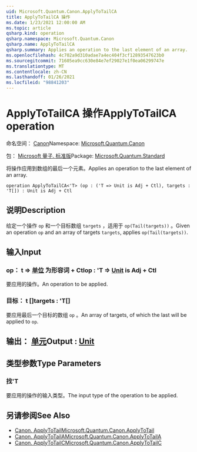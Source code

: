 ```yaml
---
uid: Microsoft.Quantum.Canon.ApplyToTailCA
title: ApplyToTailCA 操作
ms.date: 1/23/2021 12:00:00 AM
ms.topic: article
qsharp.kind: operation
qsharp.namespace: Microsoft.Quantum.Canon
qsharp.name: ApplyToTailCA
qsharp.summary: Applies an operation to the last element of an array.
ms.openlocfilehash: 4c702a9d310adae7a4ec404f3cf12893547623b0
ms.sourcegitcommit: 71605ea9cc630e84e7ef29027e1f0ea06299747e
ms.translationtype: MT
ms.contentlocale: zh-CN
ms.lasthandoff: 01/26/2021
ms.locfileid: "98841203"
---
```

# <a name="applytotailca-operation"></a><span data-ttu-id="ddbd3-102">ApplyToTailCA 操作</span><span class="sxs-lookup"><span data-stu-id="ddbd3-102">ApplyToTailCA operation</span></span>

<span data-ttu-id="ddbd3-103">命名空间： [Canon](xref:Microsoft.Quantum.Canon)</span><span class="sxs-lookup"><span data-stu-id="ddbd3-103">Namespace: [Microsoft.Quantum.Canon](xref:Microsoft.Quantum.Canon)</span></span>

<span data-ttu-id="ddbd3-104">包： [Microsoft 量子. 标准版](https://nuget.org/packages/Microsoft.Quantum.Standard)</span><span class="sxs-lookup"><span data-stu-id="ddbd3-104">Package: [Microsoft.Quantum.Standard](https://nuget.org/packages/Microsoft.Quantum.Standard)</span></span>


<span data-ttu-id="ddbd3-105">将操作应用到数组的最后一个元素。</span><span class="sxs-lookup"><span data-stu-id="ddbd3-105">Applies an operation to the last element of an array.</span></span>

```qsharp
operation ApplyToTailCA<'T> (op : ('T => Unit is Adj + Ctl), targets : 'T[]) : Unit is Adj + Ctl
```


## <a name="description"></a><span data-ttu-id="ddbd3-106">说明</span><span class="sxs-lookup"><span data-stu-id="ddbd3-106">Description</span></span>

<span data-ttu-id="ddbd3-107">给定一个操作 `op` 和一个目标数组 `targets` ，适用于 `op(Tail(targets))` 。</span><span class="sxs-lookup"><span data-stu-id="ddbd3-107">Given an operation `op` and an array of targets `targets`, applies `op(Tail(targets))`.</span></span>

## <a name="input"></a><span data-ttu-id="ddbd3-108">输入</span><span class="sxs-lookup"><span data-stu-id="ddbd3-108">Input</span></span>

### <a name="op--t--unit--is-adj--ctl"></a><span data-ttu-id="ddbd3-109">op： t => [单位](xref:microsoft.quantum.lang-ref.unit)  为形容词 + Ctl</span><span class="sxs-lookup"><span data-stu-id="ddbd3-109">op : 'T => [Unit](xref:microsoft.quantum.lang-ref.unit)  is Adj + Ctl</span></span>

<span data-ttu-id="ddbd3-110">要应用的操作。</span><span class="sxs-lookup"><span data-stu-id="ddbd3-110">An operation to be applied.</span></span>


### <a name="targets--t"></a><span data-ttu-id="ddbd3-111">目标： t []</span><span class="sxs-lookup"><span data-stu-id="ddbd3-111">targets : 'T[]</span></span>

<span data-ttu-id="ddbd3-112">要应用最后一个目标的数组 `op` 。</span><span class="sxs-lookup"><span data-stu-id="ddbd3-112">An array of targets, of which the last will be applied to `op`.</span></span>



## <a name="output--unit"></a><span data-ttu-id="ddbd3-113">输出： [单元](xref:microsoft.quantum.lang-ref.unit)</span><span class="sxs-lookup"><span data-stu-id="ddbd3-113">Output : [Unit](xref:microsoft.quantum.lang-ref.unit)</span></span>



## <a name="type-parameters"></a><span data-ttu-id="ddbd3-114">类型参数</span><span class="sxs-lookup"><span data-stu-id="ddbd3-114">Type Parameters</span></span>

### <a name="t"></a><span data-ttu-id="ddbd3-115">找</span><span class="sxs-lookup"><span data-stu-id="ddbd3-115">'T</span></span>

<span data-ttu-id="ddbd3-116">要应用的操作的输入类型。</span><span class="sxs-lookup"><span data-stu-id="ddbd3-116">The input type of the operation to be applied.</span></span>

## <a name="see-also"></a><span data-ttu-id="ddbd3-117">另请参阅</span><span class="sxs-lookup"><span data-stu-id="ddbd3-117">See Also</span></span>

- [<span data-ttu-id="ddbd3-118">Canon. ApplyToTail</span><span class="sxs-lookup"><span data-stu-id="ddbd3-118">Microsoft.Quantum.Canon.ApplyToTail</span></span>](xref:Microsoft.Quantum.Canon.ApplyToTail)
- [<span data-ttu-id="ddbd3-119">Canon. ApplyToTailA</span><span class="sxs-lookup"><span data-stu-id="ddbd3-119">Microsoft.Quantum.Canon.ApplyToTailA</span></span>](xref:Microsoft.Quantum.Canon.ApplyToTailA)
- [<span data-ttu-id="ddbd3-120">Canon. ApplyToTailC</span><span class="sxs-lookup"><span data-stu-id="ddbd3-120">Microsoft.Quantum.Canon.ApplyToTailC</span></span>](xref:Microsoft.Quantum.Canon.ApplyToTailC)
